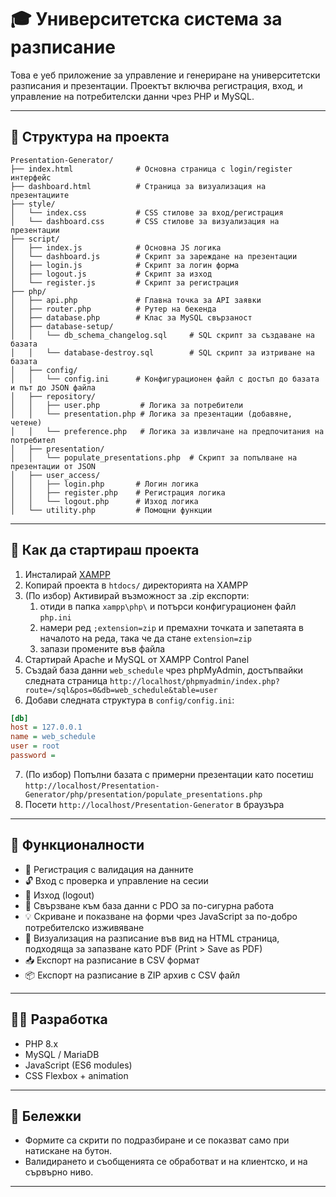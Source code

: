 # 🎓 Университетска система за разписание

Това е уеб приложение за управление и генериране на университетски разписания и презентации. Проектът включва регистрация, вход, и управление на потребителски данни чрез PHP и MySQL.

---

## 📁 Структура на проекта

```
Presentation-Generator/
├── index.html              # Основна страница с login/register интерфейс
├── dashboard.html          # Страница за визуализация на презентациите
├── style/
│   └── index.css           # CSS стилове за вход/регистрация
│   └── dashboard.css       # CSS стилове за визуализация на презентации
├── script/
│   ├── index.js            # Основна JS логика
│   └── dashboard.js        # Скрипт за зареждане на презентации
│   ├── login.js            # Скрипт за логин форма
│   ├── logout.js           # Скрипт за изход
│   └── register.js         # Скрипт за регистрация
├── php/
│   ├── api.php             # Главна точка за API заявки
│   ├── router.php          # Рутер на бекенда
│   ├── database.php        # Клас за MySQL свързаност
│   ├── database-setup/
│   │   └── db_schema_changelog.sql     # SQL скрипт за създаване на базата
│   │   └── database-destroy.sql        # SQL скрипт за изтриване на базата
│   ├── config/
│   │   └── config.ini      # Конфигурационен файл с достъп до базата и път до JSON файла
│   ├── repository/
│   │   ├── user.php         # Логика за потребители
│   │   └── presentation.php # Логика за презентации (добавяне, четене)
│   │   └── preference.php   # Логика за извличане на предпочитания на потребител
│   ├── presentation/
│   │   └── populate_presentations.php  # Скрипт за попълване на презентации от JSON
│   ├── user_access/
│   │   ├── login.php       # Логин логика
│   │   ├── register.php    # Регистрация логика
│   │   └── logout.php      # Изход логика
│   └── utility.php         # Помощни функции
```

---

## 🚀 Как да стартираш проекта

1. Инсталирай [XAMPP](https://www.apachefriends.org/)
2. Копирай проекта в `htdocs/` директорията на XAMPP
3. (По избор) Активирай възможност за .zip експорти:
   1. отиди в папка `xampp\php\` и потърси конфигурационен файл `php.ini`
   2. намери ред `;extension=zip` и премахни точката и запетаята в началото на реда, така че да стане `extension=zip`
   3. запази промените във файла
4. Стартирай Apache и MySQL от XAMPP Control Panel
5. Създай база данни `web_schedule` чрез phpMyAdmin, достъпвайки следната страница `http://localhost/phpmyadmin/index.php?route=/sql&pos=0&db=web_schedule&table=user`
6. Добави следната структура в `config/config.ini`:

```ini
[db]
host = 127.0.0.1
name = web_schedule
user = root
password =
```
7. (По избор) Попълни базата с примерни презентации като посетиш `http://localhost/Presentation-Generator/php/presentation/populate_presentations.php`
8. Посети `http://localhost/Presentation-Generator` в браузъра



---

## 🧪 Функционалности

- 🔐 Регистрация с валидация на данните
- 🔓 Вход с проверка и управление на сесии
- 🚪 Изход (logout)
- 💾 Свързване към база данни с PDO за по-сигурна работа
- 💡 Скриване и показване на форми чрез JavaScript за по-добро потребителско изживяване
- 📄 Визуализация на разписание във вид на HTML страница, подходяща за запазване като PDF (Print > Save as PDF)
- 📥 Експорт на разписание в CSV формат
- 📦 Експорт на разписание в ZIP архив с CSV файл

---

## 👩‍💻 Разработка

- PHP 8.x
- MySQL / MariaDB
- JavaScript (ES6 modules)
- CSS Flexbox + animation

---

## 📌 Бележки

- Формите са скрити по подразбиране и се показват само при натискане на бутон.
- Валидирането и съобщенията се обработват и на клиентско, и на сървърно ниво.

---
